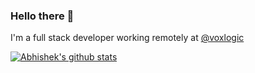### Hello there 👋

I'm a full stack developer working remotely at [@voxlogic](https://github.com/voxlogic)

[![Abhishek's github stats](https://github-readme-stats.vercel.app/api?username=roguedev9&count_private=true&theme=radical)](https://github.com/anuraghazra/github-readme-stats)

<!--
**rogueDev9/rogueDev9** is a ✨ _special_ ✨ repository because its `README.md` (this file) appears on your GitHub profile.

Here are some ideas to get you started:

- 🔭 I’m currently working on ...
- 🌱 I’m currently learning ...
- 👯 I’m looking to collaborate on ...
- 🤔 I’m looking for help with ...
- 💬 Ask me about ...
- 📫 How to reach me: ...
- 😄 Pronouns: ...
- ⚡ Fun fact: ...
-->
